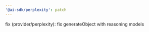 ```yaml
---
'@ai-sdk/perplexity': patch
---
```


fix (provider/perplexity): fix generateObject with reasoning models
